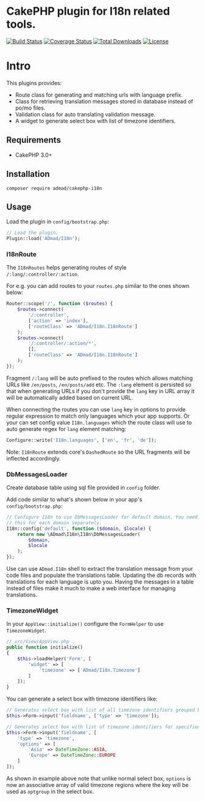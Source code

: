 # CakePHP plugin for I18n related tools.

[![Build Status](https://img.shields.io/travis/ADmad/cakephp-i18n/master.svg?style=flat-square)](https://travis-ci.org/ADmad/cakephp-i18n)
[![Coverage Status](https://img.shields.io/codecov/c/github/ADmad/cakephp-i18n.svg?style=flat-square)](https://codecov.io/github/ADmad/cakephp-i18n)
[![Total Downloads](https://img.shields.io/packagist/dt/ADmad/cakephp-i18n.svg?style=flat-square)](https://packagist.org/packages/ADmad/cakephp-i18n)
[![License](https://img.shields.io/badge/license-MIT-blue.svg?style=flat-square)](LICENSE.txt)

# Intro

This plugins provides:

- Route class for generating and matching urls with language prefix.
- Class for retrieving translation messages stored in database instead of po/mo files.
- Validation class for auto translating validation message.
- A widget to generate select box with list of timezone identifiers.

## Requirements

* CakePHP 3.0+

## Installation

```
composer require admad/cakephp-i18n
```

## Usage

Load the plugin in `config/bootstrap.php`:

```php
// Load the plugin.
Plugin::load('ADmad/I18n');
```

### I18nRoute

The `I18nRoutes` helps generating routes of style `/:lang/:controller/:action`.

For e.g. you can add routes to your `routes.php` similar to the ones shown below:

```php
Router::scope('/', function ($routes) {
    $routes->connect(
        '/:controller',
        ['action' => 'index'],
        ['routeClass' => 'ADmad/I18n.I18nRoute']
    );
    $routes->connect(
        '/:controller/:action/*',
        [],
        ['routeClass' => 'ADmad/I18n.I18nRoute']
    );
});
```

Fragment `/:lang` will be auto prefixed to the routes which allows matching
URLs like `/en/posts`, `/en/posts/add` etc. The `:lang` element is persisted so
that when generating URLs if you don't provide the `lang` key in URL array it
will be automatically added based on current URL.

When connecting the routes you can use `lang` key in options to provide regular
expression to match only languages which your app supports. Or your can set
config value `I18n.languages` which the route class will use to auto generate
regex for `lang` element matching:

```php
Configure::write('I18n.languages', ['en', 'fr', 'de']);
```

Note: `I18nRoute` extends core's `DashedRoute` so the URL fragments will be
inflected accordingly.

### DbMessagesLoader

Create database table using sql file provided in `config` folder.

Add code similar to what's shown below in your app's `config/bootstrap.php`:

```php
// Configure I18n to use DbMessagesLoader for default domain. You need to do
// this for each domain separately.
I18n::config('default', function ($domain, $locale) {
    return new \ADmad\I18n\I18n\DbMessagesLoader(
        $domain,
        $locale
    );
});
```

Use can use `ADmad.I18n` shell to extract the translation message from your code
files and populate the translations table. Updating the db records with
translations for each language is upto you. Having the messages in a table
instead of files make it much to make a web interface for managing translations.

### TimezoneWidget

In your `AppView::initialize()` configure the `FormHelper` to use `TimezoneWidget`.

```php
// src/View/AppView.php
public function initialize()
{
    $this->loadHelper('Form', [
        'widget' => [
            'timezone' => ['ADmad/I18n.Timezone']
        ]
    ]);
}
```

You can generate a select box with timezone identifiers like:

```php
// Generates select box with list of all timezone identifiers grouped by regions.
$this->Form->input('fieldname', ['type' => 'timezone']);

// Generates select box with list of timezone identifiers for specified regions.
$this->Form->input('fieldname', [
    'type' => 'timezone',
    'options' => [
        'Asia' => DateTimeZone::ASIA,
        'Europe' => DateTimeZone::EUROPE
    ]
]);
```

As shown in example above note that unlike normal select box, `options` is now
an associative array of valid timezone regions where the key will be used as
`optgroup` in the select box.
